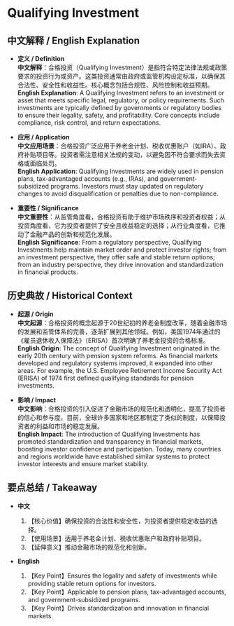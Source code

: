 # Qualifying Investment

## 中文解释 / English Explanation

* **定义 / Definition**  
  **中文解释**：合格投资（Qualifying Investment）是指符合特定法律法规或政策要求的投资行为或资产。这类投资通常由政府或监管机构设定标准，以确保其合法性、安全性和收益性。核心概念包括合规性、风险控制和收益预期。  
  **English Explanation**: A Qualifying Investment refers to an investment or asset that meets specific legal, regulatory, or policy requirements. Such investments are typically defined by governments or regulatory bodies to ensure their legality, safety, and profitability. Core concepts include compliance, risk control, and return expectations.

* **应用 / Application**  
  **中文应用场景**：合格投资广泛应用于养老金计划、税收优惠账户（如IRA）、政府补贴项目等。投资者需注意相关法规的变动，以避免因不符合要求而失去资格或面临处罚。  
  **English Application**: Qualifying Investments are widely used in pension plans, tax-advantaged accounts (e.g., IRAs), and government-subsidized programs. Investors must stay updated on regulatory changes to avoid disqualification or penalties due to non-compliance.

* **重要性 / Significance**  
  **中文重要性**：从监管角度看，合格投资有助于维护市场秩序和投资者权益；从投资角度看，它为投资者提供了安全且收益稳定的选择；从行业角度看，它推动了金融产品的创新和规范化发展。  
  **English Significance**: From a regulatory perspective, Qualifying Investments help maintain market order and protect investor rights; from an investment perspective, they offer safe and stable return options; from an industry perspective, they drive innovation and standardization in financial products.

## 历史典故 / Historical Context

* **起源 / Origin**  
  **中文起源**：合格投资的概念起源于20世纪初的养老金制度改革，随着金融市场的发展和监管体系的完善，逐渐扩展到其他领域。例如，美国1974年通过的《雇员退休收入保障法》（ERISA）首次明确了养老金投资的合格标准。  
  **English Origin**: The concept of Qualifying Investment originated in the early 20th century with pension system reforms. As financial markets developed and regulatory systems improved, it expanded into other areas. For example, the U.S. Employee Retirement Income Security Act (ERISA) of 1974 first defined qualifying standards for pension investments.

* **影响 / Impact**  
  **中文影响**：合格投资的引入促进了金融市场的规范化和透明化，提高了投资者的信心和参与度。目前，全球许多国家和地区都制定了类似的制度，以保障投资者的利益和市场的稳定发展。  
  **English Impact**: The introduction of Qualifying Investments has promoted standardization and transparency in financial markets, boosting investor confidence and participation. Today, many countries and regions worldwide have established similar systems to protect investor interests and ensure market stability.

## 要点总结 / Takeaway

* **中文**  
  1. 【核心价值】确保投资的合法性和安全性，为投资者提供稳定收益的选择。
  2. 【使用场景】适用于养老金计划、税收优惠账户和政府补贴项目。
  3. 【延伸意义】推动金融市场的规范化和创新。

* **English**  
  1. 【Key Point】Ensures the legality and safety of investments while providing stable return options for investors.
  2. 【Key Point】Applicable to pension plans, tax-advantaged accounts, and government-subsidized programs.
  3. 【Key Point】Drives standardization and innovation in financial markets.